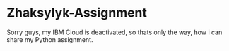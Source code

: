 # Zhaksylyk-Assignment
Sorry guys, my IBM Cloud is deactivated,  so thats only the way, how i can share my Python assignment.
